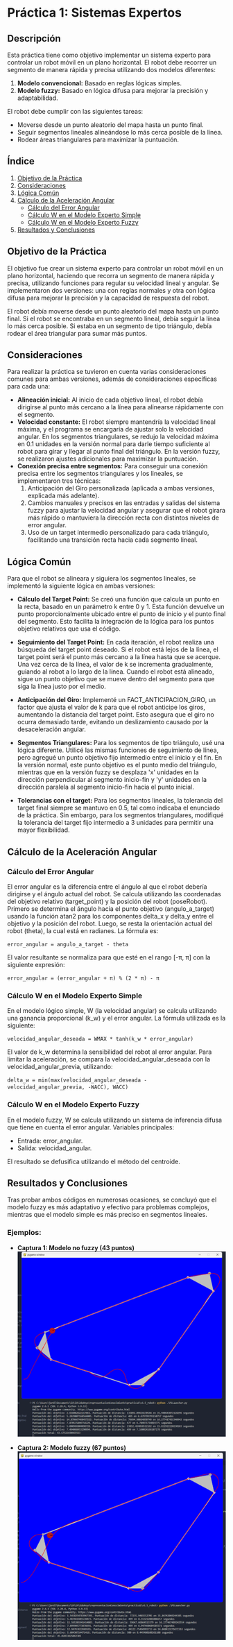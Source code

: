 # Práctica 1: Sistemas Expertos

## Descripción

Esta práctica tiene como objetivo implementar un sistema experto para controlar un robot móvil en un plano horizontal. El robot debe recorrer un segmento de manera rápida y precisa utilizando dos modelos diferentes:

1. **Modelo convencional:** Basado en reglas lógicas simples.
2. **Modelo fuzzy:** Basado en lógica difusa para mejorar la precisión y adaptabilidad.

El robot debe cumplir con las siguientes tareas:

- Moverse desde un punto aleatorio del mapa hasta un punto final.
- Seguir segmentos lineales alineándose lo más cerca posible de la línea.
- Rodear áreas triangulares para maximizar la puntuación.

## Índice

1. [Objetivo de la Práctica](#objetivo-de-la-práctica)
2. [Consideraciones](#consideraciones)
3. [Lógica Común](#lógica-común)
4. [Cálculo de la Aceleración Angular](#cálculo-de-la-aceleración-angular)
   - [Cálculo del Error Angular](#cálculo-del-error-angular)
   - [Cálculo W en el Modelo Experto Simple](#cálculo-w-en-el-modelo-experto-simple)
   - [Cálculo W en el Modelo Experto Fuzzy](#cálculo-w-en-el-modelo-experto-fuzzy)
5. [Resultados y Conclusiones](#resultados-y-conclusiones)

## Objetivo de la Práctica

El objetivo fue crear un sistema experto para controlar un robot móvil en un plano horizontal, haciendo que recorra un segmento de manera rápida y precisa, utilizando funciones para regular su velocidad lineal y angular. Se implementaron dos versiones: una con reglas normales y otra con lógica difusa para mejorar la precisión y la capacidad de respuesta del robot.

El robot debía moverse desde un punto aleatorio del mapa hasta un punto final. Si el robot se encontraba en un segmento lineal, debía seguir la línea lo más cerca posible. Si estaba en un segmento de tipo triángulo, debía rodear el área triangular para sumar más puntos.

## Consideraciones

Para realizar la práctica se tuvieron en cuenta varias consideraciones comunes para ambas versiones, además de consideraciones específicas para cada una:

- **Alineación inicial:** Al inicio de cada objetivo lineal, el robot debía dirigirse al punto más cercano a la línea para alinearse rápidamente con el segmento.
- **Velocidad constante:** El robot siempre mantendría la velocidad lineal máxima, y el programa se encargaría de ajustar solo la velocidad angular. En los segmentos triangulares, se redujo la velocidad máxima en 0.1 unidades en la versión normal para darle tiempo suficiente al robot para girar y llegar al punto final del triángulo. En la versión fuzzy, se realizaron ajustes adicionales para maximizar la puntuación.
- **Conexión precisa entre segmentos:** Para conseguir una conexión precisa entre los segmentos triangulares y los lineales, se implementaron tres técnicas:
  1. Anticipación del Giro personalizada (aplicada a ambas versiones, explicada más adelante).
  2. Cambios manuales y precisos en las entradas y salidas del sistema fuzzy para ajustar la velocidad angular y asegurar que el robot girara más rápido o mantuviera la dirección recta con distintos niveles de error angular.
  3. Uso de un target intermedio personalizado para cada triángulo, facilitando una transición recta hacia cada segmento lineal.

## Lógica Común

Para que el robot se alineara y siguiera los segmentos lineales, se implementó la siguiente lógica en ambas versiones:

- **Cálculo del Target Point:** Se creó una función que calcula un punto en la recta, basado en un parámetro k entre 0 y 1. Esta función devuelve un punto proporcionalmente ubicado entre el punto de inicio y el punto final del segmento. Esto facilita la integración de la lógica para los puntos objetivo relativos que usa el código.

- **Seguimiento del Target Point:** En cada iteración, el robot realiza una búsqueda del target point deseado. Si el robot está lejos de la línea, el target point será el punto más cercano a la línea hasta que se acerque. Una vez cerca de la línea, el valor de k se incrementa gradualmente, guiando al robot a lo largo de la línea. Cuando el robot está alineado, sigue un punto objetivo que se mueve dentro del segmento para que siga la línea justo por el medio.

- **Anticipación del Giro:** Implementé un FACT_ANTICIPACION_GIRO, un factor que ajusta el valor de k para que el robot anticipe los giros, aumentando la distancia del target point. Esto asegura que el giro no ocurra demasiado tarde, evitando un deslizamiento causado por la desaceleración angular.

- **Segmentos Triangulares:** Para los segmentos de tipo triángulo, usé una lógica diferente. Utilicé las mismas funciones de seguimiento de línea, pero agregué un punto objetivo fijo intermedio entre el inicio y el fin. En la versión normal, este punto objetivo es el punto medio del triángulo, mientras que en la versión fuzzy se desplaza 'x' unidades en la dirección perpendicular al segmento inicio-fin y 'y' unidades en la dirección paralela al segmento inicio-fin hacia el punto inicial.

- **Tolerancias con el target:** Para los segmentos lineales, la tolerancia del target final siempre se mantuvo en 0.5, tal como indicaba el enunciado de la práctica. Sin embargo, para los segmentos triangulares, modifiqué la tolerancia del target fijo intermedio a 3 unidades para permitir una mayor flexibilidad.

## Cálculo de la Aceleración Angular

### Cálculo del Error Angular

El error angular es la diferencia entre el ángulo al que el robot debería dirigirse y el ángulo actual del robot. Se calcula utilizando las coordenadas del objetivo relativo (target_point) y la posición del robot (poseRobot). Primero se determina el ángulo hacia el punto objetivo (angulo_a_target) usando la función atan2 para los componentes delta_x y delta_y entre el objetivo y la posición del robot. Luego, se resta la orientación actual del robot (theta), la cual está en radianes. La fórmula es:

```
error_angular = angulo_a_target - theta
```

El valor resultante se normaliza para que esté en el rango [-π, π] con la siguiente expresión:

```
error_angular = (error_angular + π) % (2 * π) - π
```

### Cálculo W en el Modelo Experto Simple

En el modelo lógico simple, W (la velocidad angular) se calcula utilizando una ganancia proporcional (k_w) y el error angular. La fórmula utilizada es la siguiente:

```
velocidad_angular_deseada = WMAX * tanh(k_w * error_angular)
```

El valor de k_w determina la sensibilidad del robot al error angular. Para limitar la aceleración, se compara la velocidad_angular_deseada con la velocidad_angular_previa, utilizando:

```
delta_w = min(max(velocidad_angular_deseada - velocidad_angular_previa, -WACC), WACC)
```

### Cálculo W en el Modelo Experto Fuzzy

En el modelo fuzzy, W se calcula utilizando un sistema de inferencia difusa que tiene en cuenta el error angular. Variables principales:

- Entrada: error_angular.
- Salida: velocidad_angular.

El resultado se defusifica utilizando el método del centroide.

## Resultados y Conclusiones

Tras probar ambos códigos en numerosas ocasiones, se concluyó que el modelo fuzzy es más adaptativo y efectivo para problemas complejos, mientras que el modelo simple es más preciso en segmentos lineales.

### Ejemplos:

- **Captura 1: Modelo no fuzzy (43 puntos)**
![Captura 1](Captura%20de%20pantalla%202024-11-17%20233856.png)

- **Captura 2: Modelo fuzzy (67 puntos)**
![Captura 2](Captura%20de%20pantalla%202024-11-17%20232645.png)


